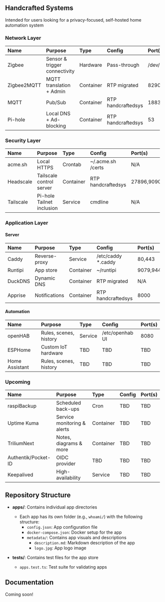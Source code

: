 ## Handcrafted Systems

Intended for users looking for a privacy-focused, self-hosted home automation system

### Network Layer
| Name                | Purpose                       | Type      | Config             | Port(s)       |
|:--------------------|:------------------------------|:----------|:-------------------|:--------------|
| Zigbee              | Sensor & trigger connectivity | Hardware  | Pass-through       | /dev/ttyACM0  |
| Zigbee2MQTT         | MQTT translation + Admin      | Container | RTP migrated       | 8290          |
| MQTT                | Pub/Sub                       | Container | RTP handcraftedsys | 1883,9001     |
| Pi-hole             | Local DNS + Ad-blocking       | Container | RTP handcraftedsys | 53            |

### Security Layer
| Name                | Purpose                       | Type      | Config             | Port(s)       |
|:--------------------|:------------------------------|:----------|:-------------------|:--------------|
| acme.sh             | Local HTTPS                   | Crontab   | ~/.acme.sh /certs  | N/A           |
| Headscale           | Tailscale control server      | Container | RTP handcraftedsys | 27896,9090    |
| Tailscale           | Pi-hole Tailnet inclusion     | Service   | cmdline            | N/A           |

### Application Layer
#### Server
| Name                | Purpose                       | Type      | Config             | Port(s)       |
|:--------------------|:------------------------------|:----------|:-------------------|:--------------|
| Caddy               | Reverse-proxy                 | Service   | /etc/caddy *.caddy | 80,443        |
| Runtipi             | App store                     | Container | ~/runtipi          | 9079,9443     |
| DuckDNS             | Dynamic DNS                   | Container | RTP migrated       | N/A           |
| Apprise             | Notifications                 | Container | RTP handcraftedsys | 8000          |

#### Automation
| Name                | Purpose                       | Type      | Config             | Port(s)       |
|:--------------------|:------------------------------|:----------|:-------------------|:--------------|
| openHAB             | Rules, scenes, history        | Service   | /etc/openhab UI    | 8080          |
| ESPHome             | Custom IoT hardware           | TBD       | TBD                | TBD           |
| Home Assistant      | Rules, scenes, history        | TBD       | TBD                | TBD           |

### Upcoming
| Name                | Purpose                       | Type      | Config             | Port(s)       |
|:--------------------|:------------------------------|:----------|:-------------------|:--------------|
| raspiBackup         | Scheduled back-ups            | Cron      | TBD                | TBD           |
| Uptime Kuma         | Service monitoring & alerts   | Container | TBD                | TBD           |
| TriliumNext         | Notes, diagrams & more        | Container | TBD                | TBD           |
| Authentik/Pocket-ID | OIDC provider                 | TBD       | TBD                | TBD           |
| Keepalived          | High-availability             | Service   | TBD                | TBD           |


## Repository Structure

- **apps/**: Contains individual app directories

  - Each app has its own folder (e.g., `whoami/`) with the following structure:
    - `config.json`: App configuration file
    - `docker-compose.json`: Docker setup for the app
    - `metadata/`: Contains app visuals and descriptions
      - `description.md`: Markdown description of the app
      - `logo.jpg`: App logo image

- **tests/**: Contains test files for the app store

  - `apps.test.ts`: Test suite for validating apps

## Documentation

Coming soon!
